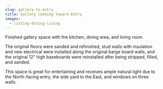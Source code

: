 ```yaml
---
slug: gallery-to-entry
title: Gallery looking toward Entry
images:
  - listing-dining-living
---
```

Finished gallery space with the kitchen, dining area, and living room.

The original floors were sanded and refinished, stud walls with insulation and new electrical were installed along the original barge board walls, and the original 12" high baseboards were reinstalled after being stripped, filled, and sanded.

This space is great for entertaining and receives ample natural light due to the North-facing entry, the side yard to the East, and windows on three walls.